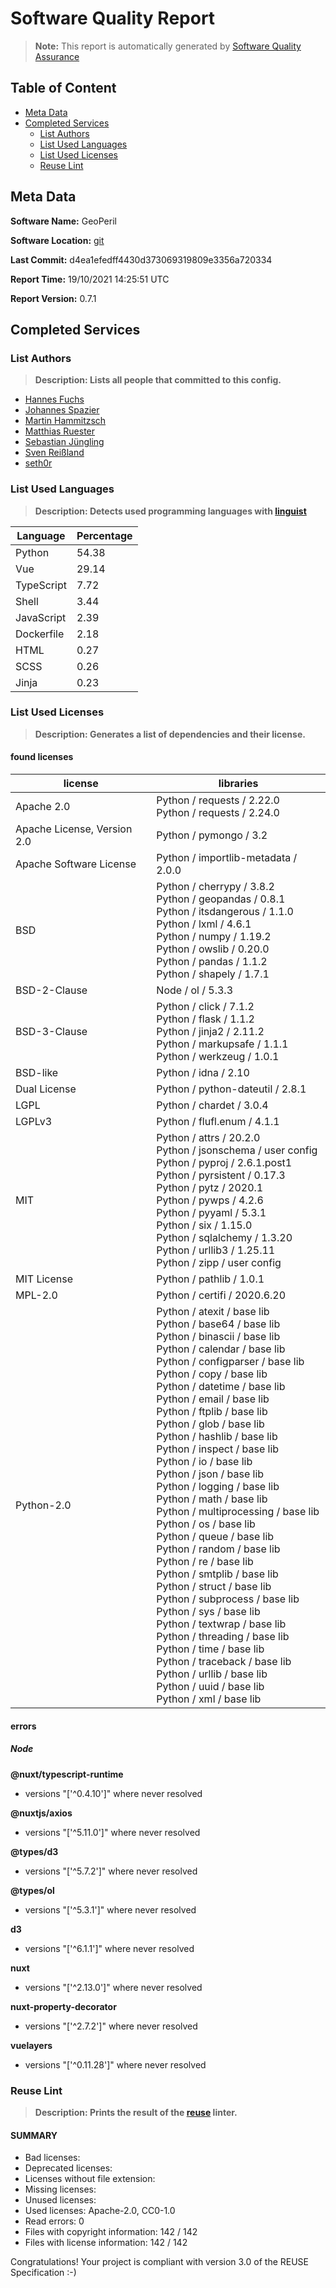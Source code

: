 # Software Quality Report
> **Note:** This report is automatically generated by [Software Quality Assurance](https://git.gfz-potsdam.de/id2/software/services/fair/software-quality-assurance)

## Table of Content

* [Meta Data](#meta-data)
* [Completed Services](#completed-services)
    * [List Authors](#list-authors)
    * [List Used Languages](#list-used-languages)
    * [List Used Licenses](#list-used-licenses)
    * [Reuse Lint](#reuse-lint)

## Meta Data

**Software Name:** GeoPeril

**Software Location:** [git](https://github.com/locationtech/geoperil)

**Last Commit:** d4ea1efedff4430d373069319809e3356a720334

**Report Time:** 19/10/2021 14:25:51 UTC

**Report Version:** 0.7.1

## Completed Services

### List Authors

> **Description: Lists all people that committed to this config.**

* [Hannes Fuchs](mailto:hannes.fuchs@gfz-potsdam.de)
* [Johannes Spazier](mailto:johannes.spazier@gfz-potsdam.de)
* [Martin Hammitzsch](mailto:martin.hammitzsch@gfz-potsdam.de)
* [Matthias Ruester](mailto:matthias.ruester@gfz-potsdam.de)
* [Sebastian Jüngling](mailto:sebastian.juengling@gfz-potsdam.de)
* [Sven Reißland](mailto:sven.reissland@gfz-potsdam.de)
* [seth0r](mailto:github@seth0r.net)

### List Used Languages

> **Description: Detects used programming languages with [linguist](https://github.com/github/linguist)**

|Language|Percentage|
|---|---|
|Python|54.38|
|Vue|29.14|
|TypeScript|7.72|
|Shell|3.44|
|JavaScript|2.39|
|Dockerfile|2.18|
|HTML|0.27|
|SCSS|0.26|
|Jinja|0.23|

### List Used Licenses

> **Description: Generates a list of dependencies and their license.**

#### found licenses

|license|libraries|
|---|---|
|Apache 2.0|Python / requests / 2.22.0 <br> Python / requests / 2.24.0|
|Apache License, Version 2.0|Python / pymongo / 3.2|
|Apache Software License|Python / importlib-metadata / 2.0.0|
|BSD|Python / cherrypy / 3.8.2 <br> Python / geopandas / 0.8.1 <br> Python / itsdangerous / 1.1.0 <br> Python / lxml / 4.6.1 <br> Python / numpy / 1.19.2 <br> Python / owslib / 0.20.0 <br> Python / pandas / 1.1.2 <br> Python / shapely / 1.7.1|
|BSD-2-Clause|Node / ol / 5.3.3|
|BSD-3-Clause|Python / click / 7.1.2 <br> Python / flask / 1.1.2 <br> Python / jinja2 / 2.11.2 <br> Python / markupsafe / 1.1.1 <br> Python / werkzeug / 1.0.1|
|BSD-like|Python / idna / 2.10|
|Dual License|Python / python-dateutil / 2.8.1|
|LGPL|Python / chardet / 3.0.4|
|LGPLv3|Python / flufl.enum / 4.1.1|
|MIT|Python / attrs / 20.2.0 <br> Python / jsonschema / user config <br> Python / pyproj / 2.6.1.post1 <br> Python / pyrsistent / 0.17.3 <br> Python / pytz / 2020.1 <br> Python / pywps / 4.2.6 <br> Python / pyyaml / 5.3.1 <br> Python / six / 1.15.0 <br> Python / sqlalchemy / 1.3.20 <br> Python / urllib3 / 1.25.11 <br> Python / zipp / user config|
|MIT License|Python / pathlib / 1.0.1|
|MPL-2.0|Python / certifi / 2020.6.20|
|Python-2.0|Python / atexit / base lib <br> Python / base64 / base lib <br> Python / binascii / base lib <br> Python / calendar / base lib <br> Python / configparser / base lib <br> Python / copy / base lib <br> Python / datetime / base lib <br> Python / email / base lib <br> Python / ftplib / base lib <br> Python / glob / base lib <br> Python / hashlib / base lib <br> Python / inspect / base lib <br> Python / io / base lib <br> Python / json / base lib <br> Python / logging / base lib <br> Python / math / base lib <br> Python / multiprocessing / base lib <br> Python / os / base lib <br> Python / queue / base lib <br> Python / random / base lib <br> Python / re / base lib <br> Python / smtplib / base lib <br> Python / struct / base lib <br> Python / subprocess / base lib <br> Python / sys / base lib <br> Python / textwrap / base lib <br> Python / threading / base lib <br> Python / time / base lib <br> Python / traceback / base lib <br> Python / urllib / base lib <br> Python / uuid / base lib <br> Python / xml / base lib|

#### errors

##### Node

**@nuxt/typescript-runtime**
* versions "['^0.4.10']" where never resolved

**@nuxtjs/axios**
* versions "['^5.11.0']" where never resolved

**@types/d3**
* versions "['^5.7.2']" where never resolved

**@types/ol**
* versions "['^5.3.1']" where never resolved

**d3**
* versions "['^6.1.1']" where never resolved

**nuxt**
* versions "['^2.13.0']" where never resolved

**nuxt-property-decorator**
* versions "['^2.7.2']" where never resolved

**vuelayers**
* versions "['^0.11.28']" where never resolved


### Reuse Lint

> **Description: Prints the result of the [reuse](https://reuse.software/spec/) linter.**

#### SUMMARY

* Bad licenses:
* Deprecated licenses:
* Licenses without file extension:
* Missing licenses:
* Unused licenses:
* Used licenses: Apache-2.0, CC0-1.0
* Read errors: 0
* Files with copyright information: 142 / 142
* Files with license information: 142 / 142

Congratulations! Your project is compliant with version 3.0 of the REUSE Specification :-)
